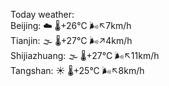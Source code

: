 Today weather:  
Beijing: ☁️   🌡️+26°C 🌬️↖7km/h  
Tianjin: 🌫  🌡️+27°C 🌬️↗4km/h  
Shijiazhuang: 🌫  🌡️+27°C 🌬️↖11km/h  
Tangshan: ☀️   🌡️+25°C 🌬️↖8km/h  
